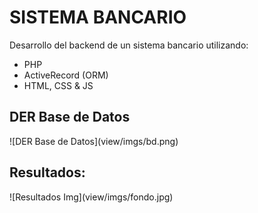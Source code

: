 # SISTEMA BANCARIO
Desarrollo del backend de un sistema bancario utilizando: 
  * PHP
  * ActiveRecord (ORM)
  * HTML, CSS & JS

<h2>DER Base de Datos</h2>
![DER Base de Datos](view/imgs/bd.png)



<h2>Resultados: </h2>
![Resultados Img](view/imgs/fondo.jpg)

